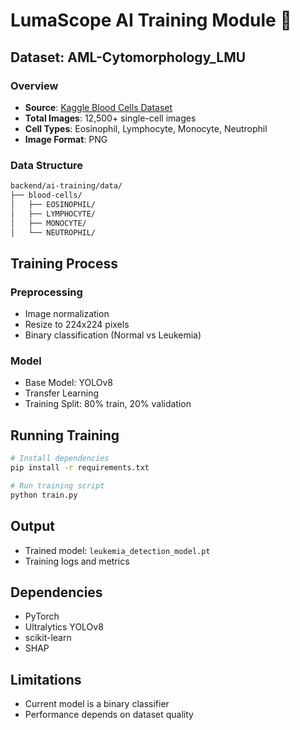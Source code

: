 # LumaScope AI Training Module 🧬

## Dataset: AML-Cytomorphology_LMU

### Overview

- **Source**: [Kaggle Blood Cells Dataset](https://www.kaggle.com/datasets/paultimothymooney/blood-cells)
- **Total Images**: 12,500+ single-cell images
- **Cell Types**: Eosinophil, Lymphocyte, Monocyte, Neutrophil
- **Image Format**: PNG

### Data Structure

```bash
backend/ai-training/data/
├── blood-cells/
│   ├── EOSINOPHIL/
│   ├── LYMPHOCYTE/
│   ├── MONOCYTE/
│   └── NEUTROPHIL/
```

## Training Process

### Preprocessing

- Image normalization
- Resize to 224x224 pixels
- Binary classification (Normal vs Leukemia)

### Model

- Base Model: YOLOv8
- Transfer Learning
- Training Split: 80% train, 20% validation

## Running Training

```bash
# Install dependencies
pip install -r requirements.txt

# Run training script
python train.py
```

## Output

- Trained model: `leukemia_detection_model.pt`
- Training logs and metrics

## Dependencies

- PyTorch
- Ultralytics YOLOv8
- scikit-learn
- SHAP

## Limitations

- Current model is a binary classifier
- Performance depends on dataset quality
